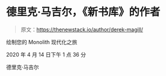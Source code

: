 # 德里克·马吉尔，《新书库》的作者

> 原文：<https://thenewstack.io/author/derek-magill/>

绘制您的 Monolith 现代化之旅

2020 年 4 月 14 日下午 1 点 36 分

德里克·马吉尔